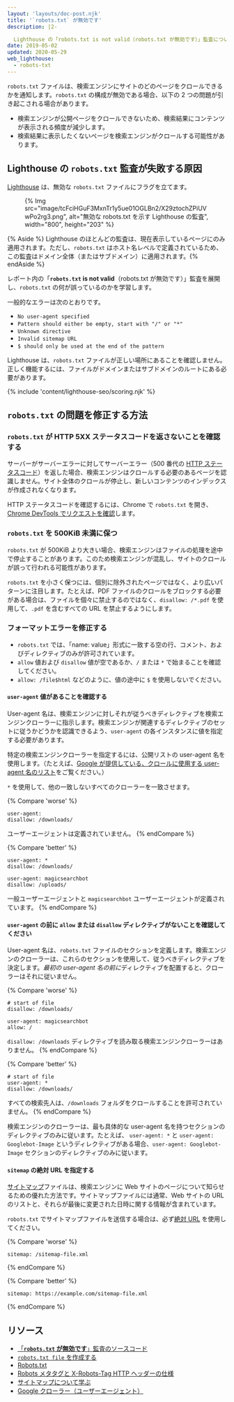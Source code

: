 ```yaml
---
layout: 'layouts/doc-post.njk'
title: '`robots.txt` が無効です'
description: |2-

  Lighthouse の「robots.txt is not valid（robots.txt が無効です）」監査について学びます。
date: 2019-05-02
updated: 2020-05-29
web_lighthouse:
  - robots-txt
---
```


`robots.txt` ファイルは、検索エンジンにサイトのどのページをクロールできるかを通知します。`robots.txt` の構成が無効である場合、以下の 2 つの問題が引き起こされる場合があります。

- 検索エンジンが公開ページをクロールできないため、検索結果にコンテンツが表示される頻度が減少します。
- 検索結果に表示したくないページを検索エンジンがクロールする可能性があります。

## Lighthouse の `robots.txt` 監査が失敗する原因

[Lighthouse](https://developers.google.com/web/tools/lighthouse/) は、無効な `robots.txt` ファイルにフラグを立てます。

<figure>{% Img src="image/tcFciHGuF3MxnTr1y5ue01OGLBn2/X29ztochZPiUVwPo2rg3.png", alt="無効な robots.txt を示す Lighthouse の監査", width="800", height="203" %}</figure>

{% Aside %} Lighthouse のほとんどの監査は、現在表示しているページにのみ適用されます。ただし、`robots.txt` はホスト名レベルで定義されているため、この監査はドメイン全体（またはサブドメイン）に適用されます。{% endAside %}

レポート内の「**`robots.txt` is not valid**（robots.txt が無効です）」監査を展開し、`robots.txt` の何が誤っているのかを学習します。

一般的なエラーは次のとおりです。

- `No user-agent specified`
- `Pattern should either be empty, start with "/" or "*"`
- `Unknown directive`
- `Invalid sitemap URL`
- `$ should only be used at the end of the pattern`

Lighthouse は、`robots.txt` ファイルが正しい場所にあることを確認しません。正しく機能するには、ファイルがドメインまたはサブドメインのルートにある必要があります。

{% include 'content/lighthouse-seo/scoring.njk' %}

## `robots.txt` の問題を修正する方法

### `robots.txt` が HTTP 5XX ステータスコードを返さないことを確認する

サーバーがサーバーエラーに対してサーバーエラー（500 番代の [HTTP ステータスコード](/http-status-code)）を返した場合、検索エンジンはクロールする必要のあるページを認識しません。サイト全体のクロールが停止し、新しいコンテンツのインデックスが作成されなくなります。

HTTP ステータスコードを確認するには、Chrome で `robots.txt` を開き、[Chrome DevTools でリクエストを確認](https://developers.google.com/web/tools/chrome-devtools/network/reference#analyze)します。

### `robots.txt` を 500KiB 未満に保つ

`robots.txt` が 500KiB より大きい場合、検索エンジンはファイルの処理を途中で停止することがあります。このため検索エンジンが混乱し、サイトのクロールが誤って行われる可能性があります。

`robots.txt` を小さく保つには、個別に除外されたページではなく、より広いパターンに注目します。たとえば、PDF ファイルのクロールをブロックする必要がある場合は、ファイルを個々に禁止するのではなく、`disallow: /*.pdf` を使用して、`.pdf` を含むすべての URL を禁止するようにします。

### フォーマットエラーを修正する

- `robots.txt` では、「name: value」形式に一致する空の行、コメント、およびディレクティブのみが許可されています。
- `allow` 値および `disallow` 値が空であるか、`/` または `*` で始まることを確認してください。
- `allow: /file$html` などのように、値の途中に `$` を使用しないでください。

#### `user-agent` 値があることを確認する

User-agent 名は、検索エンジンに対しそれが従うべきディレクティブを検索エンジンクローラーに指示します。検索エンジンが関連するディレクティブのセットに従うかどうかを認識できるよう、`user-agent` の各インスタンスに値を指定する必要があります。

特定の検索エンジンクローラーを指定するには、公開リストの user-agent 名を使用します。（たとえば、[Google が提供している、クロールに使用する user-agent 名のリスト](https://support.google.com/webmasters/answer/1061943)をご覧ください。）

`*` を使用して、他の一致しないすべてのクローラーを一致させます。

{% Compare 'worse' %}

```text
user-agent:
disallow: /downloads/
```

ユーザーエージェントは定義されていません。 {% endCompare %}

{% Compare 'better' %}

```text
user-agent: *
disallow: /downloads/

user-agent: magicsearchbot
disallow: /uploads/
```

一般ユーザーエージェントと `magicsearchbot` ユーザーエージェントが定義されています。 {% endCompare %}

#### `user-agent` の前に `allow` または `disallow` ディレクティブがないことを確認してください

User-agent 名は、`robots.txt` ファイルのセクションを定義します。検索エンジンのクローラーは、これらのセクションを使用して、従うべきディレクティブを決定します。*最初の user-agent 名の前に*ディレクティブを配置すると、クローラーはそれに従いません。

{% Compare 'worse' %}

```text
# start of file
disallow: /downloads/

user-agent: magicsearchbot
allow: /
```

`disallow: /downloads` ディレクティブを読み取る検索エンジンクローラーはありません。 {% endCompare %}

{% Compare 'better' %}

```text
# start of file
user-agent: *
disallow: /downloads/
```

すべての検索先人は、`/downloads` フォルダをクロールすることを許可されていません。 {% endCompare %}

検索エンジンのクローラーは、最も具体的な user-agent 名を持つセクションのディレクティブのみに従います。たとえば、 `user-agent: *` と `user-agent: Googlebot-Image` というディレクティブがある場合、`user-agent: Googlebot-Image` セクションのディレクティブのみに従います。

#### `sitemap` の絶対 URL を指定する

[サイトマップ](https://support.google.com/webmasters/answer/156184)ファイルは、検索エンジンに Web サイトのページについて知らせるための優れた方法です。サイトマップファイルには通常、Web サイトの URL のリストと、それらが最後に変更された日時に関する情報が含まれています。

`robots.txt` でサイトマップファイルを送信する場合は、必ず[絶対 URL](https://tools.ietf.org/html/rfc3986#page-27) を使用してください。

{% Compare 'worse' %}

```text
sitemap: /sitemap-file.xml
```

{% endCompare %}

{% Compare 'better' %}

```text
sitemap: https://example.com/sitemap-file.xml
```

{% endCompare %}

## リソース

- [「**`robots.txt` が無効です**」監査のソースコード](https://github.com/GoogleChrome/lighthouse/blob/master/lighthouse-core/audits/seo/robots-txt.js)
- [`robots.txt file` を作成する](https://support.google.com/webmasters/answer/6062596)
- [Robots.txt](https://moz.com/learn/seo/robotstxt)
- [Robots メタタグと X-Robots-Tag HTTP ヘッダーの仕様](https://developers.google.com/search/reference/robots_meta_tag)
- [サイトマップについて学ぶ](https://support.google.com/webmasters/answer/156184)
- [Google クローラー（ユーザーエージェント）](https://support.google.com/webmasters/answer/1061943)

